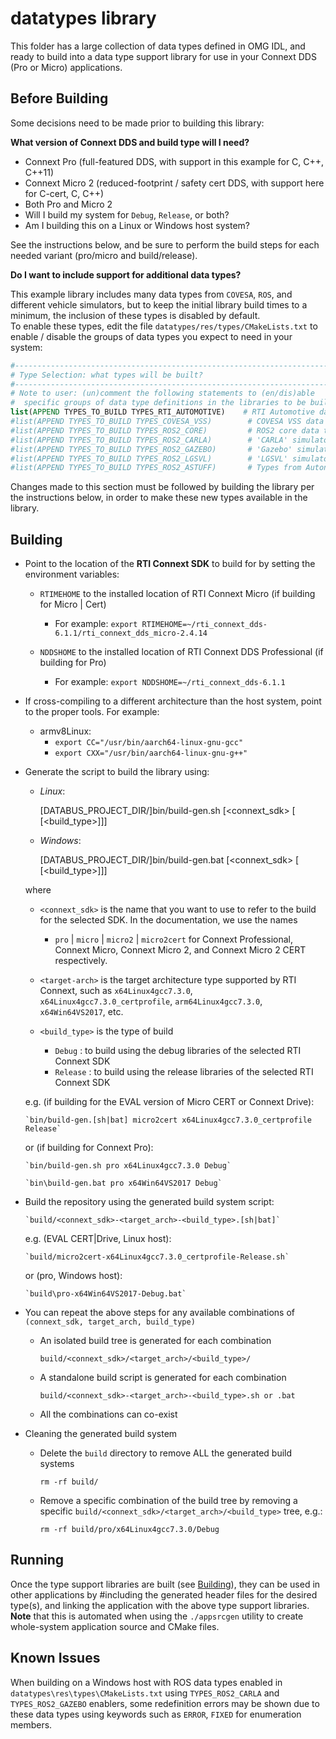 # datatypes library

This folder has a large collection of data types defined in OMG IDL, and ready to build
into a data type support library for use in your Connext DDS (Pro or Micro) applications.

## Before Building

Some decisions need to be made prior to building this library:

**What version of Connext DDS and build type will I need?**

- Connext Pro (full-featured DDS, with support in this example for C, C++, C++11)
- Connext Micro 2 (reduced-footprint / safety cert DDS, with support here for C-cert, C, C++)
- Both Pro and Micro 2
- Will I build my system for `Debug`, `Release`, or both?
- Am I building this on a Linux or Windows host system?

See the instructions below, and be sure to perform the build steps for each needed variant (pro/micro and build/release).

**Do I want to include support for additional data types?**

This example library includes many data types from `COVESA`, `ROS`, and different vehicle simulators, but to keep
the initial library build times to a minimum, the inclusion of these types is disabled by default.  
To enable these types, edit the file `datatypes/res/types/CMakeLists.txt` to enable / disable the groups of 
data types you expect to need in your system:

```cmake
#-----------------------------------------------------------------------------
# Type Selection: what types will be built?
#-----------------------------------------------------------------------------
# Note to user: (un)comment the following statements to (en/dis)able 
#  specific groups of data type definitions in the libraries to be built.
list(APPEND TYPES_TO_BUILD TYPES_RTI_AUTOMOTIVE)    # RTI Automotive data types
#list(APPEND TYPES_TO_BUILD TYPES_COVESA_VSS)        # COVESA VSS data types
#list(APPEND TYPES_TO_BUILD TYPES_ROS2_CORE)         # ROS2 core data types
#list(APPEND TYPES_TO_BUILD TYPES_ROS2_CARLA)        # 'CARLA' simulator with ROS2 bridge
#list(APPEND TYPES_TO_BUILD TYPES_ROS2_GAZEBO)       # 'Gazebo' simulator in ROS2
#list(APPEND TYPES_TO_BUILD TYPES_ROS2_LGSVL)        # 'LGSVL' simulator with ROS2 bridge
#list(APPEND TYPES_TO_BUILD TYPES_ROS2_ASTUFF)       # Types from AutonomousStuff GitHub repo

```
Changes made to this section must be followed by building the library per the instructions below, 
in order to make these new types available in the library.


## Building

- Point to the location of the **RTI Connext SDK** to build for by setting the environment
  variables:

  - `RTIMEHOME` to the installed location of RTI Connext Micro (if building for Micro | Cert)
     - For example: `export RTIMEHOME=~/rti_connext_dds-6.1.1/rti_connext_dds_micro-2.4.14`

  - `NDDSHOME` to the installed location of RTI Connext DDS Professional (if building for Pro)
     - For example: `export NDDSHOME=~/rti_connext_dds-6.1.1`

- If cross-compiling to a different architecture than the host system, point to the proper tools.  For example:

    - armv8Linux:
        - `export CC="/usr/bin/aarch64-linux-gnu-gcc"`
        - `export CXX="/usr/bin/aarch64-linux-gnu-g++"`

- Generate the script to build the library using:

  - *Linux*:

      [DATABUS_PROJECT_DIR/]bin/build-gen.sh [<connext_sdk> [<target-arch> [<build_type>]]]

  - *Windows*:

      [DATABUS_PROJECT_DIR/]bin/build-gen.bat [<connext_sdk> [<target-arch> [<build_type>]]]

  where 
  - `<connext_sdk>` is the name that you want to use to refer to the build 
     for the selected SDK.  In the documentation, we use the names
      - `pro` | `micro` | `micro2` | `micro2cert`
     for Connext Professional, Connext Micro, Connext Micro 2, and Connext Micro 2 CERT respectively.

  - `<target-arch>` is the target architecture type supported by RTI Connext, such as `x64Linux4gcc7.3.0`,
    `x64Linux4gcc7.3.0_certprofile`, `arm64Linux4gcc7.3.0`, `x64Win64VS2017`, etc.

  - `<build_type>` is the type of build
    - `Debug` : to build using the debug libraries of the selected RTI Connext SDK
    - `Release` : to build using the release libraries of the selected RTI Connext SDK 

  e.g. (if building for the EVAL version of Micro CERT or Connext Drive):

      `bin/build-gen.[sh|bat] micro2cert x64Linux4gcc7.3.0_certprofile Release`

  or (if building for Connext Pro):

      `bin/build-gen.sh pro x64Linux4gcc7.3.0 Debug`

      `bin\build-gen.bat pro x64Win64VS2017 Debug`


- Build the repository using the generated build system script:

      `build/<connext_sdk>-<target_arch>-<build_type>.[sh|bat]`
        
  e.g. (EVAL CERT|Drive, Linux host):

      `build/micro2cert-x64Linux4gcc7.3.0_certprofile-Release.sh`

  or (pro, Windows host):

      `build\pro-x64Win64VS2017-Debug.bat`


- You can repeat the above steps for any available combinations of 
  `(connext_sdk, target_arch, build_type)`

   - An isolated build tree is generated for each combination
         
         build/<connext_sdk>/<target_arch>/<build_type>/
   
   - A standalone build script is generated for each combination
         
         build/<connext_sdk>-<target_arch>-<build_type>.sh or .bat

   - All the combinations can co-exist 

- Cleaning the generated build system

   - Delete the `build` directory to remove ALL the generated build systems
      
         rm -rf build/

   - Remove a specific combination of the build tree by removing a specific 
     `build/<connext_sdk>/<target_arch>/<build_type>` tree, e.g.:

         rm -rf build/pro/x64Linux4gcc7.3.0/Debug


## Running

Once the type support libraries are built (see [Building](#building)), they can be used
in other applications by #including the generated header files for the desired type(s),
and linking the application with the above type support libraries.
**Note** that this is automated when using the `./appsrcgen` utility to create whole-system
application source and CMake files.

## Known Issues

When building on a Windows host with ROS data types enabled in `datatypes\res\types\CMakeLists.txt`
using `TYPES_ROS2_CARLA` and `TYPES_ROS2_GAZEBO` enablers, some redefinition errors may be shown
due to these data types using keywords such as `ERROR`, `FIXED` for enumeration members.

